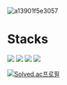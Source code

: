 

![a13901f5e3057](https://github.com/user-attachments/assets/a7f01713-be43-43ee-8a7e-3abe45aac912)




# Stacks

<img src="https://img.shields.io/badge/Java-007396?style=flat-square&logo=Java&logoColor=white"/> <img src="https://img.shields.io/badge/Spring-6DB33F?style=flat-square&logo=Spring&logoColor=white">
 <img src="https://img.shields.io/badge/SpringBoot-6DB33F?style=flat-square&logo=Spring&logoColor=white"/> <img src="https://img.shields.io/badge/MySQL-4479A1?style=flat-square&logo=MySQL&logoColor=white"/> 

[![Solved.ac프로필](http://mazassumnida.wtf/api/v2/generate_badge?boj=mw0755)](https://solved.ac/mw0755)
